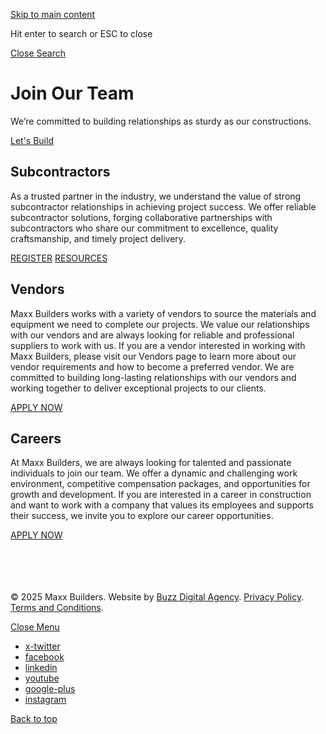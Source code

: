 [Skip to main content](https://www.maxxbuilders.com/join-our-team/#ajax-content-wrap)

Hit enter to search or ESC to close

[Close Search](https://www.maxxbuilders.com/join-our-team/#)

# Join Our Team

We’re committed to building relationships as sturdy as our constructions.

[Let's Build](https://www.maxxbuilders.com/lets-build/)

## Subcontractors

As a trusted partner in the industry, we understand the value of strong subcontractor relationships in achieving project success. We offer reliable subcontractor solutions, forging collaborative partnerships with subcontractors who share our commitment to excellence, quality craftsmanship, and timely project delivery.

[REGISTER](https://www.maxxbuilders.com/join-our-team/subcontractors/#vendorform) [RESOURCES](https://www.maxxbuilders.com/client-resources/)

## Vendors

Maxx Builders works with a variety of vendors to source the materials and equipment we need to complete our projects. We value our relationships with our vendors and are always looking for reliable and professional suppliers to work with us. If you are a vendor interested in working with Maxx Builders, please visit our Vendors page to learn more about our vendor requirements and how to become a preferred vendor. We are committed to building long-lasting relationships with our vendors and working together to deliver exceptional projects to our clients.

[APPLY NOW](https://www.maxxbuilders.com/join-our-team/subcontractors/#vendorform)

## Careers

At Maxx Builders, we are always looking for talented and passionate individuals to join our team. We offer a dynamic and challenging work environment, competitive compensation packages, and opportunities for growth and development. If you are interested in a career in construction and want to work with a company that values its employees and supports their success, we invite you to explore our career opportunities.

[APPLY NOW](https://maxxbuilders.bamboohr.com/careers)

![Maxx Builders white logo](data:image/svg+xml,%3Csvg%20xmlns='http://www.w3.org/2000/svg'%20viewBox='0%200%20208%2028'%3E%3C/svg%3E)© 2025 Maxx Builders. Website by [Buzz Digital Agency](https://buzzdigitalagency.com/ "Houston Digital Marketing Agency"). [Privacy Policy](https://www.maxxbuilders.com/privacy-policy/). [Terms and Conditions](https://www.maxxbuilders.com/terms-and-conditions/).

[Close Menu](https://www.maxxbuilders.com/join-our-team/#)

- [x-twitter](https://twitter.com/maxxbuilders)
- [facebook](https://www.facebook.com/maxxbuildersco)
- [linkedin](http://www.linkedin.com/company/maxxbuilders)
- [youtube](https://www.youtube.com/@buildsmarttv)
- [google-plus](https://goo.gl/maps/CK4gqaWr1LaQtr1d6)
- [instagram](https://www.instagram.com/maxxbuilders/)

[Back to top](https://www.maxxbuilders.com/join-our-team/#)